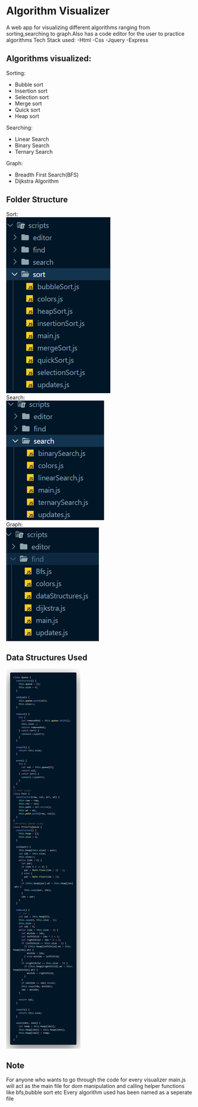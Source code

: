 # Algorithm Visualizer 


A web app for visualizing different algorithms ranging from sorting,searching to graph.Also has a code editor for the user to practice algorithms
Tech Stack used:
-Html
-Css
-Jquery
-Express

## Algorithms visualized:
Sorting:
- Bubble sort
- Insertion sort
- Selection sort
- Merge sort
- Quick sort
- Heap sort

Searching:
- Linear Search
- Binary Search
- Ternary Search

Graph:
- Breadth First Search(BFS)
- Dijkstra Algorithm



## Folder Structure 
Sort:<br/>
![sort](/images/sortcaptur.PNG)<br/>
Search:<br/>
![search](/images/searchcapture.PNG)<br/>
Graph:<br />
![graph](/images/pathcapture.PNG)<br/>

## Data Structures Used
![ds](/images/ds.PNG)<br/>

## Note
For anyone who wants to go through the code for every visualizer main.js will act as the main file for dom manipulation and calling helper functions like bfs,bubble sort etc
Every algorithm used has been named as a seperate file 
